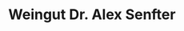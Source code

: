 ---
title: "Weingut Dr. Alex Senfter"
url: /nierstein/weingut-dr-alex-senfter/
shop: Spirituosen
---